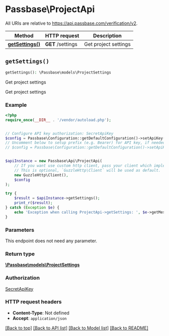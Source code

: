 # Passbase\ProjectApi

All URIs are relative to https://api.passbase.com/verification/v2.

Method | HTTP request | Description
------------- | ------------- | -------------
[**getSettings()**](ProjectApi.md#getSettings) | **GET** /settings | Get project settings


## `getSettings()`

```php
getSettings(): \Passbase\models\ProjectSettings
```

Get project settings

Get project settings

### Example

```php
<?php
require_once(__DIR__ . '/vendor/autoload.php');


// Configure API key authorization: SecretApiKey
$config = Passbase\Configuration::getDefaultConfiguration()->setApiKey('X-API-KEY', 'YOUR_API_KEY');
// Uncomment below to setup prefix (e.g. Bearer) for API key, if needed
// $config = Passbase\Configuration::getDefaultConfiguration()->setApiKeyPrefix('X-API-KEY', 'Bearer');


$apiInstance = new Passbase\Api\ProjectApi(
    // If you want use custom http client, pass your client which implements `GuzzleHttp\ClientInterface`.
    // This is optional, `GuzzleHttp\Client` will be used as default.
    new GuzzleHttp\Client(),
    $config
);

try {
    $result = $apiInstance->getSettings();
    print_r($result);
} catch (Exception $e) {
    echo 'Exception when calling ProjectApi->getSettings: ', $e->getMessage(), PHP_EOL;
}
```

### Parameters

This endpoint does not need any parameter.

### Return type

[**\Passbase\models\ProjectSettings**](../Model/ProjectSettings.md)

### Authorization

[SecretApiKey](../../README.md#SecretApiKey)

### HTTP request headers

- **Content-Type**: Not defined
- **Accept**: `application/json`

[[Back to top]](#) [[Back to API list]](../../README.md#endpoints)
[[Back to Model list]](../../README.md#models)
[[Back to README]](../../README.md)
